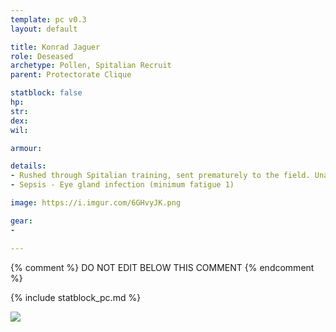 ```yaml
---
template: pc v0.3
layout: default

title: Konrad Jaguer
role: Deseased
archetype: Pollen, Spitalian Recruit
parent: Protectorate Clique

statblock: false
hp: 
str: 
dex: 
wil: 

armour: 

details:
- Rushed through Spitalian training, sent prematurely to the field. Unaware and keen. Holds a tome. 18 yo.
- Sepsis - Eye gland infection (minimum fatigue 1)

image: https://i.imgur.com/6GHvyJK.png

gear:
-

---
```


{% comment %}
DO NOT EDIT BELOW THIS COMMENT
{% endcomment %}

{% include statblock_pc.md %}

![](https://i.imgur.com/6WZkd0E.png)
